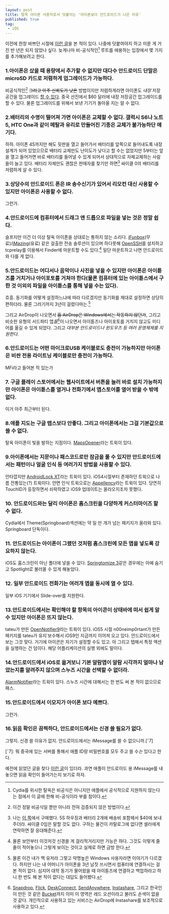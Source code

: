 ```yaml
---
layout: post
title: 탈옥 아이폰 사용자로서 덧붙이는 '아이폰보다 안드로이드가 나은 이유'
published: true
tag:
 - iOS
---
```


이전에 한창 바쁘던 시절에 [이런 글](https://purengom.com/2015/11/20/is-android-better-than-iphone/)을 본 적이 있다. 나중에 덧붙여야지 하고 미룬 게 거진 반 년은 되지 않았나 싶다. 늦게나마 비-공식적인[^1] 루트를 애용하는 입장에서 몇 가지를 추가해보려고 한다.

[^1]: Cydia를 위시한 탈옥은 비공식은 아니지만 애플에서 공식적으로 지원하지 않는다는 점에서 이 글에 한해 비-공식이라 부를 참이다.

### 1.아이폰은 샀을 때 용량에서 추가할 수 없지만 대다수 안드로이드 단말은 microSD 카드로 저렴하게 업그레이드가 가능하다.

비공식적인[^2] ~~그리고 아주 신뢰도가 낮은~~ 방법이지만 저렴하게라면 아이폰도 *내장* 저장공간을 업그레이드 [할 수 있다](https://www.youtube.com/watch?v=2bGb5AOwp44). 중국 선진에서 $60 달러에 내장 저장공간 업그레이드를 할 수 있다. 물론 업그레이드를 위해서 보낸 기기가 돌아올 지는 알 수 없다.

[^2]: 이건 정말 비공식일 뿐만 아니라 전혀 검증되지 않은 방법이다.

### 2.배터리의 수명이 떨어져 가면 아이폰은 교체할 수 없다. 갤럭시 S6나 노트 5, HTC One과 같이 메탈과 유리로 만들어진 기종은 교체가 불가능하단 얘기다.

하하. 아이폰 4S까지만 해도 뒷판을 열고 들어가서 배터리를 앞쪽으로 들어내도록 내장 설계가 되어 있었으므로 배터리 교체만도 난이도가 낮다고 할 수는 없었지만 5부터는 앞을 열고 들어가면 바로 배터리를 들어낼 수 있게 되어서 상대적으로 자체교체하는 사람들이 늘고 있다. 배터리 자체만도 괜찮은 판매자를 찾기만 하면[^3] 싸이클 0의 배터리를 저렴하게 살 수 있다.

[^3]: 나는 [이 쪽](http://ko.aliexpress.com/store/318039)에서 구매했다. 5S 하우징과 배터리 2개에 배송비 포함헤서 $40에 보내주더라. 싸이클 0임은 말할 것도 없다. 구하는 물건이 카탈로그에 없다면 셀러에게 연락하면 잘 응대해준다.

### 3.상당수의 안드로이드 폰은 IR 송수신기가 있어서 리모컨 대신 사용할 수 있지만 아이폰은 사용할 수 없다.

그런가.

### 4.안드로이드에 컴퓨터에서 드래그 앤 드롭으로 파일을 넣는 것은 정말 쉽다.

슬프지만 이건 더 이상 탈옥 아이폰을 상대로는 통하지 않는 소리다. [iFunbox](http://i-funbox.com)(무료)/[iMazing](https://imazing.com)(유료) 같은 걸출한 전송 솔루션이 있으며 하다못해 [OpenSSH](https://cydia.saurik.com/openssh.html)를 설치하고 tcprelay를 이용해서 Finder에 마운트할 수도 있다.[^4] 일단 마운트하고 나면 안드로이드와 다를 게 없다.

[^4]: 물론 보안부터 이것저것 신경쓸 게 걸리적거리지만 가능은 하다. 그것도 이렇게 줄줄이 적어놓으니 그렇게 보이는 것이고 실제로 하면 금방 한다.

### 5.안드로이드는 어디서나 음악이나 사진을 넣을 수 있지만 아이폰은 아이튠즈를 거치거나 아이포토를 거쳐야 한다(물론 컴퓨터에 있는 아이튠스에서 구한 것 이외의 파일을 아이튠스를 통해 넣을 수는 있다).

흐흥. 동기화를 어떻게 설정하느냐에 따라 다르겠지만 동기화를 제대로 설정하면 상당히 편하더라. 물론 그러기까지 3년이 걸렸다마는.[^5]

그리고 AirDrop이 나오면서 ~~흠 AirDrop은 Windows에서는 작동하지 않던가~~, 그리고 비슷한 유형의 서드파티 앱*들*[^6]이 나오면서 아이튠즈나 아이포토를 거치지 않고도 미디어를 옮길 수 있게 되었다. 그리고 *대부분 안드로이드나 윈도우즈 등 여러 운영체제를 지원한다*.

[^5]: 물론 이건 내가 맥 유저라 그렇고 악명높은 Windows 사용자라면 이야기가 다르겠다. 하지만 나는 내 어머니가 아이폰을 3년 남짓 쓰시면서 컴퓨터에 연결하시는 걸 본 적이 없다. 심지어 대학 동기가 물어왔을 때 아이튠즈에 연결하고 백업하라고 하니 한 번도 해 본 적이 없다는 대답도 들어봤다.
[^6]: [Snapdrop](https://snapdrop.net), [Flick](http://getflick.io), [DeskConnect](https://itunes.apple.com/kr/app/deskconnect/id642220194?mt=12), [SendAnywhere](https://send-anywhere.com), [Instashare](http://instashareapp.com), 그리고 한국인이 만든 것 같은 [Bucket](https://bucket.to)까지 이미 이 영역은 레드 오션이라고 불러도 손색이 없을 것 같다. 개인적으로 사용하고 있는 서비스는 AirDrop에 Instashare를 보조적으로 사용하고 있다.

### 6.안드로이드는 어떤 마이크로USB 케이블로도 충전이 가능하지만 아이폰은 비싼 전용 라이트닝 케이블로만 충전이 가능하다.

MFi라고 들어본 적 있는가

### 7. 구글 플레이 스토어에서는 웹사이트에서 버튼을 눌러 바로 설치 가능하지만 아이폰은 아이튠스를 열거나 전화기에서 앱스토어를 열어 받을 수 밖에 없다.

이거 아주 최근부터 된다.

### 8.애플 지도는 구글 맵스보다 안좋다. 그리고 아이폰에서는 그걸 기본값으로 쓸 수 없다.

탈옥 아이폰이 빛을 발하는 지점이다. [MapsOpener](http://cydia.saurik.com/package/ws.hbang.mapsopener/)라는 트윅이 있다.

### 9.아이폰에서는 지문이나 패스코드로만 잠금을 풀 수 있지만 안드로이드에서는 패턴이나 얼굴 인식 등 여러가지 방법을 사용할 수 있다.

안타깝지만 [AndroidLock XT](http://cydia.saurik.com/package/com.zmaster.androidlockxt/)라는 트윅이 있다. iOS4시절부터 존재하던 트윅으로 나름 전통있는(?) 트윅이다. 안면 인식 트윅으로는 [Appellency](http://cydia.saurik.com/package/org.thebigboss.appellancy/)라는 트윅이 있다. 당연히 TouchID가 등장하면서 쇠락하였고 iOS9 업데이트는 올라오지조차 못했다.

### 10. 안드로이드와는 달리 아이폰은 홈스크린을 다양하게 커스터마이즈 할 수 없다.

Cydia에서 Theme(Springboard)섹션에는 약 일 만 개가 넘는 패키지가 올라와 있다. Springboard 단독이다.

### 11. 안드로이드는 아이폰이 그랬던 것처럼 홈스크린에 모든 앱을 넣도록 강요하지 않는다.

iOS도 홈스크린이 아닌 폴더에 넣을 수 있다. [Springtomize 3](http://cydia.saurik.com/package/com.filippobiga.springtomize3/)같은 경우에는 아예 숨기고 Spotlight로 불러올 수 있게 해놓았다.

### 12. 일부 안드로이드 전화기는 여러개 앱을 동시에 열 수 있다.

일부 iOS 기기에서 Slide-over를 지원한다.

### 13.안드로이드에서는 확인해야 할 항목의 아이콘이 상태바에 떠서 쉽게 알 수 있지만 아이폰은 뜨지 않는다.

tateu가 만든 [OpenNotifier9](https://cydia.saurik.com/api/share#?source=http://tateu.net/repo/&package=net.tateu.opennotifier)라는 트윅이 있다. iOS5 시절 n00neimp0rtant가 만든 패키지를 tateu가 유지˙보수해서 iOS9인 지금까지 이어져 오고 있다. 안드로이드에서 보는 그것 맞다. 거기에 아이콘은 자기가 설정할 수도 있고. 아 그리고 탭해서 특정 액션을 실행하는 건 덤이다. 해당 어플리케이션의 실행 외에도 말이다.

### 14.안드로이드에서 iOS로 옮겨보니 기본 알람앱이 알람 시각까지 얼마나 남았는지를 알려주지 않으며 스누즈 시간을 선택할 수 없더라.

[AlarmNotifier](http://cydia.saurik.com/package/com.joshdoctors.alarmnotifier/)라는 트윅이 있다. 스누즈 시간에 대해서는 한 번도 써 본 적이 없으므로 패스.

### 15.안드로이드에서 이모지가 아이폰 보다 예쁘다.

그런가.

### 16.읽음 확인은 끔찍하다, 안드로이드에서는 신경 쓸 필요가 없다.

그렇지. 신경 쓸 이유가 없지. 안드로이드에서는 iMessage를 쓸 수 없으니까.[ˆ7]

[ˆ7]: 뭐 중국에 있는 서버를 통해서 애플 ID랑 비밀번호를 모두 주고 쓸 수*는* 있다고 한다.

예전에 읽었던 글을 찾다 [이런 글](http://thehackernews.com/2016/02/apple-iMessage-for-android.html)이 있더라. 과연 애플이 안드로이드 용 iMessage를 내놓으면 읽음 확인이 들어가는지 보기로 하자.